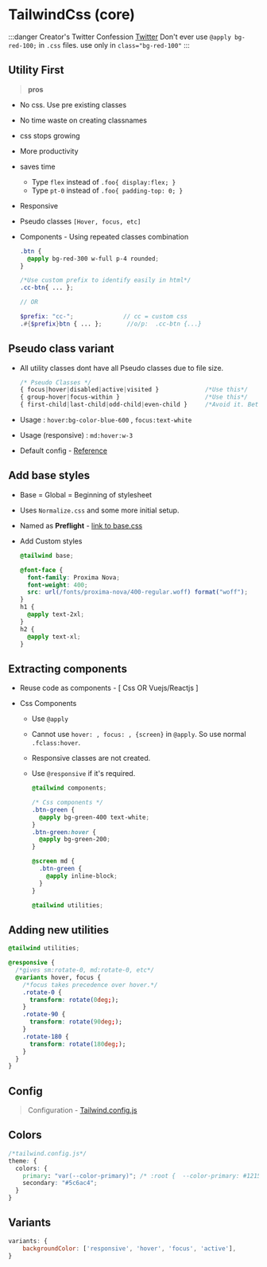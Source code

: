 # TailwindCss (core)

:::danger Creator's Twitter Confession
[Twitter](https://twitter.com/adamwathan/status/1226511611592085504?lang=en)
Don't ever use `@apply bg-red-100;` in `.css` files. use only in `class="bg-red-100"`
:::

## Utility First

> **pros**

- No css. Use pre existing classes
- No time waste on creating classnames
- css stops growing
- More productivity
- saves time
  - Type `flex` instead of `.foo{ display:flex; }`
  - Type `pt-0` instead of `.foo{ padding-top: 0; }`
- Responsive
- Pseudo classes `[Hover, focus, etc]`
- Components - Using repeated classes combination

  ```scss
  .btn {
    @apply bg-red-300 w-full p-4 rounded;
  }

  /*Use custom prefix to identify easily in html*/
  .cc-btn{ ... };

  // OR

  $prefix: "cc-";              // cc = custom css
  .#{$prefix}btn { ... };       //o/p:  .cc-btn {...}
  ```

## Pseudo class variant

- All utility classes dont have all Pseudo classes due to file size.

  ```css
  /* Pseudo Classes */
  { focus|hover|disabled|active|visited }             /*Use this*/
  { group-hover|focus-within }                        /*Use this*/
  { first-child|last-child|odd-child|even-child }     /*Avoid it. Better use core css with @apply */
  ```

- Usage : `hover:bg-color-blue-600` , `focus:text-white`
- Usage (responsive) : `md:hover:w-3`
- Default config - [Reference](https://tailwindcss.com/docs/pseudo-class-variants#default-variants-reference)

## Add base styles

- Base = Global = Beginning of stylesheet
- Uses `Normalize.css` and some more initial setup.
- Named as **Preflight** - [link to base.css](https://unpkg.com/tailwindcss@1.1.2/dist/base.css)
- Add Custom styles

  ```scss
  @tailwind base;

  @font-face {
    font-family: Proxima Nova;
    font-weight: 400;
    src: url(/fonts/proxima-nova/400-regular.woff) format("woff");
  }
  h1 {
    @apply text-2xl;
  }
  h2 {
    @apply text-xl;
  }
  ```

## Extracting components

- Reuse code as components - [ Css OR Vuejs/Reactjs ]
- Css Components

  - Use `@apply`
  - Cannot use `hover: , focus: , {screen}` in `@apply`. So use normal `.fclass:hover`.
  - Responsive classes are not created.
  - Use `@responsive` if it's required.

    ```scss
    @tailwind components;

    /* Css components */
    .btn-green {
      @apply bg-green-400 text-white;
    }
    .btn-green:hover {
      @apply bg-green-200;
    }

    @screen md {
      .btn-green {
        @apply inline-block;
      }
    }

    @tailwind utilities;
    ```

## Adding new utilities

```css
@tailwind utilities;

@responsive {
  /*gives sm:rotate-0, md:rotate-0, etc*/
  @variants hover, focus {
    /*focus takes precedence over hover.*/
    .rotate-0 {
      transform: rotate(0deg;);
    }
    .rotate-90 {
      transform: rotate(90deg;);
    }
    .rotate-180 {
      transform: rotate(180deg;);
    }
  }
}
```

## Config

> Configuration - [Tailwind.config.js](https://github.com/tailwindcss/tailwindcss/blob/master/stubs/defaultConfig.stub.js)

## Colors

```css
/*tailwind.config.js*/
theme: {
  colors: {
    primary: "var(--color-primary)"; /* :root {  --color-primary: #121547;  } */
    secondary: "#5c6ac4";
  }
}
```

## Variants

```js
variants: {
    backgroundColor: ['responsive', 'hover', 'focus', 'active'],
}
```
